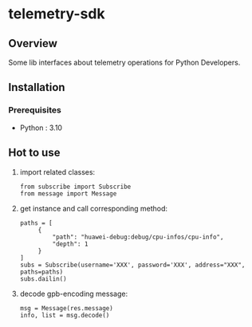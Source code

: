 # **telemetry-sdk**

## **Overview**
Some lib interfaces about telemetry operations for Python Developers.

## **Installation**
### **Prerequisites**

- Python : 3.10

## **Hot to use**

1. import related classes:
   ```
   from subscribe import Subscribe
   from message import Message
   ```
2. get instance and call corresponding method:   
   ```
   paths = [
        {
            "path": "huawei-debug:debug/cpu-infos/cpu-info",
            "depth": 1
        }
   ]
   subs = Subscribe(username='XXX', password='XXX', address="XXX", paths=paths)
   subs.dailin()
   ```

3. decode gpb-encoding message:   
   ```
   msg = Message(res.message)
   info, list = msg.decode()
   ```